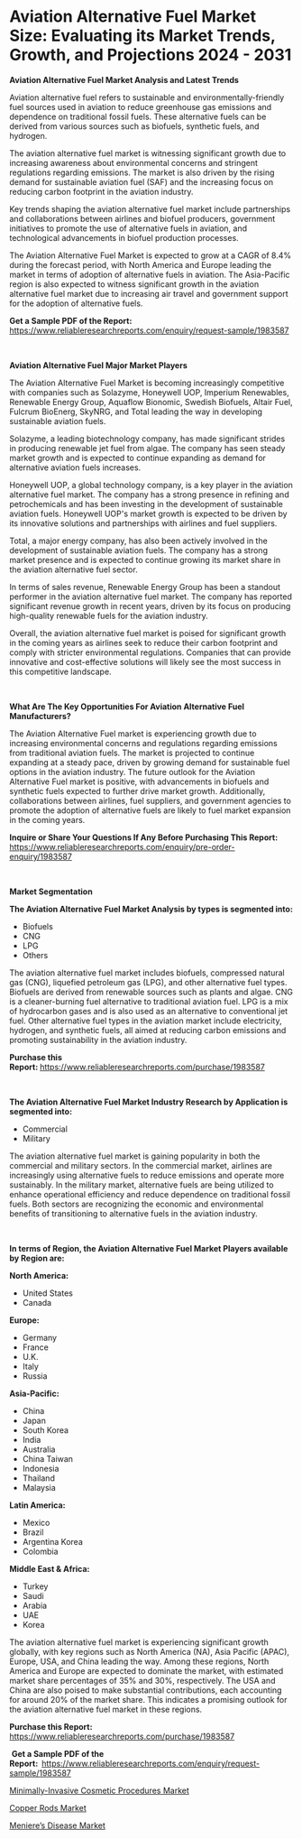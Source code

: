 <p><h1>Aviation Alternative Fuel Market Size: Evaluating its Market Trends, Growth, and Projections 2024 - 2031</h1></p><p><strong>Aviation Alternative Fuel Market Analysis and Latest Trends</strong></p>
<p><p>Aviation alternative fuel refers to sustainable and environmentally-friendly fuel sources used in aviation to reduce greenhouse gas emissions and dependence on traditional fossil fuels. These alternative fuels can be derived from various sources such as biofuels, synthetic fuels, and hydrogen.</p><p>The aviation alternative fuel market is witnessing significant growth due to increasing awareness about environmental concerns and stringent regulations regarding emissions. The market is also driven by the rising demand for sustainable aviation fuel (SAF) and the increasing focus on reducing carbon footprint in the aviation industry.</p><p>Key trends shaping the aviation alternative fuel market include partnerships and collaborations between airlines and biofuel producers, government initiatives to promote the use of alternative fuels in aviation, and technological advancements in biofuel production processes.</p><p>The Aviation Alternative Fuel Market is expected to grow at a CAGR of 8.4% during the forecast period, with North America and Europe leading the market in terms of adoption of alternative fuels in aviation. The Asia-Pacific region is also expected to witness significant growth in the aviation alternative fuel market due to increasing air travel and government support for the adoption of alternative fuels.</p></p>
<p><strong>Get a Sample PDF of the Report:&nbsp;</strong> <a href="https://www.reliableresearchreports.com/enquiry/request-sample/1983587">https://www.reliableresearchreports.com/enquiry/request-sample/1983587</a></p>
<p>&nbsp;</p>
<p><strong>Aviation Alternative Fuel Major Market Players</strong></p>
<p><p>The Aviation Alternative Fuel Market is becoming increasingly competitive with companies such as Solazyme, Honeywell UOP, Imperium Renewables, Renewable Energy Group, Aquaflow Bionomic, Swedish Biofuels, Altair Fuel, Fulcrum BioEnerg, SkyNRG, and Total leading the way in developing sustainable aviation fuels.</p><p>Solazyme, a leading biotechnology company, has made significant strides in producing renewable jet fuel from algae. The company has seen steady market growth and is expected to continue expanding as demand for alternative aviation fuels increases.</p><p>Honeywell UOP, a global technology company, is a key player in the aviation alternative fuel market. The company has a strong presence in refining and petrochemicals and has been investing in the development of sustainable aviation fuels. Honeywell UOP's market growth is expected to be driven by its innovative solutions and partnerships with airlines and fuel suppliers.</p><p>Total, a major energy company, has also been actively involved in the development of sustainable aviation fuels. The company has a strong market presence and is expected to continue growing its market share in the aviation alternative fuel sector.</p><p>In terms of sales revenue, Renewable Energy Group has been a standout performer in the aviation alternative fuel market. The company has reported significant revenue growth in recent years, driven by its focus on producing high-quality renewable fuels for the aviation industry.</p><p>Overall, the aviation alternative fuel market is poised for significant growth in the coming years as airlines seek to reduce their carbon footprint and comply with stricter environmental regulations. Companies that can provide innovative and cost-effective solutions will likely see the most success in this competitive landscape.</p></p>
<p>&nbsp;</p>
<p><strong>What Are The Key Opportunities For Aviation Alternative Fuel Manufacturers?</strong></p>
<p><p>The Aviation Alternative Fuel market is experiencing growth due to increasing environmental concerns and regulations regarding emissions from traditional aviation fuels. The market is projected to continue expanding at a steady pace, driven by growing demand for sustainable fuel options in the aviation industry. The future outlook for the Aviation Alternative Fuel market is positive, with advancements in biofuels and synthetic fuels expected to further drive market growth. Additionally, collaborations between airlines, fuel suppliers, and government agencies to promote the adoption of alternative fuels are likely to fuel market expansion in the coming years.</p></p>
<p><strong>Inquire or Share Your Questions If Any Before Purchasing This Report:</strong> <a href="https://www.reliableresearchreports.com/enquiry/pre-order-enquiry/1983587">https://www.reliableresearchreports.com/enquiry/pre-order-enquiry/1983587</a></p>
<p>&nbsp;</p>
<p><strong>Market Segmentation</strong></p>
<p><strong>The Aviation Alternative Fuel Market Analysis by types is segmented into:</strong></p>
<p><ul><li>Biofuels</li><li>CNG</li><li>LPG</li><li>Others</li></ul></p>
<p><p>The aviation alternative fuel market includes biofuels, compressed natural gas (CNG), liquefied petroleum gas (LPG), and other alternative fuel types. Biofuels are derived from renewable sources such as plants and algae. CNG is a cleaner-burning fuel alternative to traditional aviation fuel. LPG is a mix of hydrocarbon gases and is also used as an alternative to conventional jet fuel. Other alternative fuel types in the aviation market include electricity, hydrogen, and synthetic fuels, all aimed at reducing carbon emissions and promoting sustainability in the aviation industry.</p></p>
<p><strong>Purchase this Report:&nbsp;</strong><a href="https://www.reliableresearchreports.com/purchase/1983587">https://www.reliableresearchreports.com/purchase/1983587</a></p>
<p>&nbsp;</p>
<p><strong>The Aviation Alternative Fuel Market Industry Research by Application is segmented into:</strong></p>
<p><ul><li>Commercial</li><li>Military</li></ul></p>
<p><p>The aviation alternative fuel market is gaining popularity in both the commercial and military sectors. In the commercial market, airlines are increasingly using alternative fuels to reduce emissions and operate more sustainably. In the military market, alternative fuels are being utilized to enhance operational efficiency and reduce dependence on traditional fossil fuels. Both sectors are recognizing the economic and environmental benefits of transitioning to alternative fuels in the aviation industry.</p></p>
<p>&nbsp;</p>
<p><strong>In terms of Region, the Aviation Alternative Fuel Market Players available by Region are:</strong></p>
<p>
    <p> <strong> North America: </strong>
        <ul>
            <li>United States</li>
            <li>Canada</li>
        </ul>
        </p> 
    <p> <strong> Europe: </strong>
        <ul>
            <li>Germany</li>
            <li>France</li>
            <li>U.K.</li>
            <li>Italy</li>
            <li>Russia</li>
        </ul>
        </p> 
    <p> <strong> Asia-Pacific: </strong>
        <ul>
            <li>China</li>
            <li>Japan</li>
            <li>South Korea</li>
            <li>India</li>
            <li>Australia</li>
            <li>China Taiwan</li>
            <li>Indonesia</li>
            <li>Thailand</li>
            <li>Malaysia</li>
        </ul>
        </p> 
    <p> <strong> Latin America: </strong>
        <ul>
            <li>Mexico</li>
            <li>Brazil</li>
            <li>Argentina Korea</li>
            <li>Colombia</li>
        </ul>
        </p> 
    <p> <strong> Middle East & Africa: </strong>
        <ul>
            <li>Turkey</li>
            <li>Saudi</li>
            <li>Arabia</li>
            <li>UAE</li>
            <li>Korea</li>
        </ul>
    </p>
    </p>
<p><p>The aviation alternative fuel market is experiencing significant growth globally, with key regions such as North America (NA), Asia Pacific (APAC), Europe, USA, and China leading the way. Among these regions, North America and Europe are expected to dominate the market, with estimated market share percentages of 35% and 30%, respectively. The USA and China are also poised to make substantial contributions, each accounting for around 20% of the market share. This indicates a promising outlook for the aviation alternative fuel market in these regions.</p></p>
<p><strong>Purchase this Report: </strong><a href="https://www.reliableresearchreports.com/purchase/1983587">https://www.reliableresearchreports.com/purchase/1983587</a></p>
<p>&nbsp;<strong>Get a Sample PDF of the Report:&nbsp;&nbsp;</strong><a href="https://www.reliableresearchreports.com/enquiry/request-sample/1983587">https://www.reliableresearchreports.com/enquiry/request-sample/1983587</a></p>
<p><strong></strong></p>
<p><p><a href="https://cute-banjo-8ca.notion.site/Minimally-Invasive-Cosmetic-Procedures-Market-Offer-Valuable-Insights-into-Market-Size-Market-Share-57899c26f9f74903829ae97b75e72454">Minimally-Invasive Cosmetic Procedures Market</a></p><p><a href="https://github.com/lataunyatinikmelvin59ilbd0dv/Market-Research-Report-List-1/blob/main/copper-rods-market.md">Copper Rods Market</a></p><p><a href="https://unruly-ladybug-44b.notion.site/Meniere-s-Disease-Market-A-Comprehensive-Report-of-its-Market-Share-Growth-Trends-2024-2031-e8e3b6e1d44f4bf7a81bc4f6a00411b1">Meniere’s Disease Market</a></p></p>